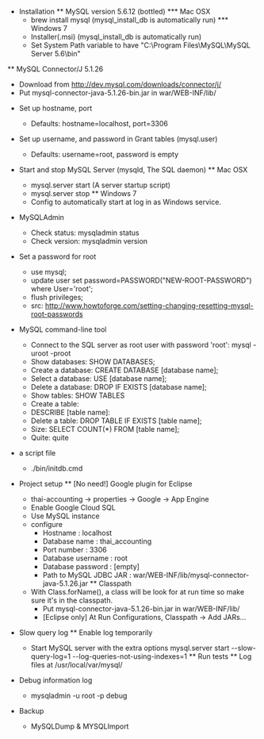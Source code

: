 * Installation
** MySQL version 5.6.12 (bottled)
*** Mac OSX
    - brew install mysql (mysql_install_db is automatically run)
*** Windows 7
    - Installer(.msi) (mysql_install_db is automatically run)
    - Set System Path variable to have "C:\Program Files\MySQL\MySQL Server 5.6\bin"

** MySQL Connector/J 5.1.26
   - Download from http://dev.mysql.com/downloads/connector/j/
   - Put mysql-connector-java-5.1.26-bin.jar in war/WEB-INF/lib/

* Set up hostname, port
  - Defaults: hostname=localhost, port=3306

* Set up username, and password in Grant tables (mysql.user)
  - Defaults: username=root, password is empty

* Start and stop MySQL Server (mysqld, The SQL daemon)
** Mac OSX
   - mysql.server start (A server startup script)
   - mysql.server stop
** Windows 7
   - Config to automatically start at log in as Windows service.

* MySQLAdmin
  - Check status: mysqladmin status
  - Check version: mysqladmin version

* Set a password for root
  - use mysql;
  - update user set password=PASSWORD("NEW-ROOT-PASSWORD") where User='root';
  - flush privileges;
  - src: http://www.howtoforge.com/setting-changing-resetting-mysql-root-passwords

* MySQL command-line tool
  - Connect to the SQL server as root user with password 'root': mysql -uroot -proot
  - Show databases: SHOW DATABASES;
  - Create a database: CREATE DATABASE [database name];
  - Select a database: USE [database name];
  - Delete a database: DROP IF EXISTS [database name];
  - Show tables: SHOW TABLES
  - Create a table: 
  - DESCRIBE [table name]: 
  - Delete a table: DROP TABLE IF EXISTS [table name];
  - Size: SELECT COUNT(*) FROM [table name];
  - Quite: quite

* a script file
  - ./bin/initdb.cmd

* Project setup
** [No need!] Google plugin for Eclipse
  - thai-accounting -> properties -> Google -> App Engine
  - Enable Google Cloud SQL
  - Use MySQL instance
  - configure
    + Hostname : localhost
    + Database name : thai_accounting
    + Port number : 3306
    + Database username : root
    + Database password : [empty]
    + Path to MySQL JDBC JAR : war/WEB-INF/lib/mysql-connector-java-5.1.26.jar
** Classpath
   - With Class.forName(), a class will be look for at run time so make sure it's in the classpath.
     + Put mysql-connector-java-5.1.26-bin.jar in war/WEB-INF/lib/
     + [Eclipse only] At Run Configurations, Classpath -> Add JARs...

* Slow query log
** Enable log temporarily
   - Start MySQL server with the extra options
       mysql.server start --slow-query-log=1 --log-queries-not-using-indexes=1
** Run tests
** Log files at /usr/local/var/mysql/

* Debug information log
  - mysqladmin  -u root -p debug

* Backup
  - MySQLDump & MYSQLImport
